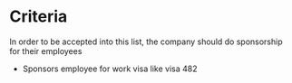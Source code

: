 # Criteria

In order to be accepted into this list, the company should do sponsorship for their employees

- Sponsors employee for work visa like visa 482

